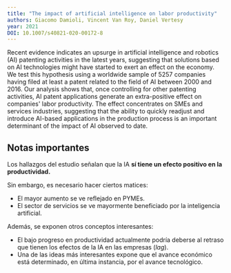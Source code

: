 ```yaml
---
title: "The impact of artificial intelligence on labor productivity"
authors: Giacomo Damioli, Vincent Van Roy, Daniel Vertesy
year: 2021
DOI: 10.1007/s40821-020-00172-8
---
```

Recent evidence indicates an upsurge in artificial intelligence and robotics (AI) patenting activities in the latest years, suggesting that solutions based on AI technologies might have started to exert an effect on the economy. We test this hypothesis using a worldwide sample of 5257 companies having filed at least a patent related to the field of AI between 2000 and 2016. Our analysis shows that, once controlling for other patenting activities, AI patent applications generate an extra-positive effect on companies' labor productivity. The effect concentrates on SMEs and services industries, suggesting that the ability to quickly readjust and introduce AI-based applications in the production process is an important determinant of the impact of AI observed to date.

## Notas importantes
Los hallazgos del estudio señalan que la IA **sí tiene un efecto positivo en la productividad.**

Sin embargo, es necesario hacer ciertos matices:
- El mayor aumento se ve reflejado en PYMEs.
- El sector de servicios se ve mayormente beneficiado por la inteligencia artificial.

Además, se exponen otros conceptos interesantes:
- El bajo progreso en productividad actualmente podría deberse al retraso que tienen los efectos de la IA en las empresas (*lag*).
- Una de las ideas más interesantes expone que el avance económico está determinado, en última instancia, por el avance tecnológico.
